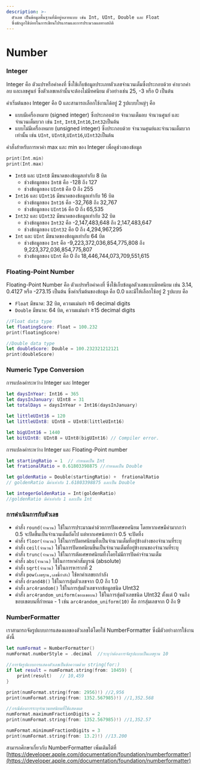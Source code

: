 ```yaml
---
description: >-
  ตัวเลข เป็นข้อมูลพื้นฐานที่มีอยู่หลายแบบ เช่น Int, UInt, Double และ Float
  ซึ่งมักถูกใช้บ่อยในการเขียนโปรแกรมและการประมวลผลทางสถิติ
---
```


# Number

### Integer

Integer คือ ตัวแปรหรือค่าคงที่ ซึ่งใช้เก็บข้อมูลประเภทตัวเลขจำนวนเต็มซึ่งประกอบด้วย ค่าบวกค่าลบ และเลขศูนย์ ซึ่งตัวเลขเหล่านั้นจะต้องไม่มีทศนิยม ตัวอย่างเช่น 25, -3 หรือ 0 เป็นต้น

ค่าเริ่มต้นของ Integer คือ 0 และสามารถเลือกใช้งานได้อยู่ 2 รูปแบบใหญ่ๆ คือ 

*  แบบมีเครื่องหมาย \(signed integer\) ซึ่งประกอบด้วย จำนวนเต็มลบ จำนวนศูนย์ และจำนวนเต็มบวก เช่น `Int`, `Int8`,`Int16`,`Int32`เป็นต้น
* แบบไม่มีเครื่องหมาย \(unsigned integer\) ซึ่งประกอบด้วย จำนวนศูนย์และจำนวนเต็มบวกเท่านั้น เช่น `UInt`, `UInt8`,`UInt16`,`UInt32`เป็นต้น

คำสั่งสำหรับการหาค่า max และ min ของ Integer เพื่อดูช่วงของข้อมูล

```swift
print(Int.min)
print(Int.max)
```

* `Int8` และ `UInt8` มีขนาดของข้อมูลเท่ากับ 8 บิต 
  * ช่วงข้อมูลของ `Int8` คือ -128 ถึง 127 
  * ช่วงข้อมูลของ `UInt8` คือ 0 ถึง 255 
* `Int16` และ `UInt16` มีขนาดของข้อมูลเท่ากับ 16 บิต 
  * ช่วงข้อมูลของ `Int16` คือ -32,768 ถึง 32,767 
  * ช่วงข้อมูลของ `UInt16` คือ 0 ถึง 65,535
* `Int32` และ `UInt32` มีขนาดของข้อมูลเท่ากับ 32 บิต 
  * ช่วงข้อมูลของ `Int32` คือ -2,147,483,648 ถึง 2,147,483,647 
  * ช่วงข้อมูลของ `UInt32` คือ 0 ถึง 4,294,967,295
* `Int` และ `UInt` มีขนาดของข้อมูลเท่ากับ 64 บิต 
  * ช่วงข้อมูลของ `Int` คือ  -9,223,372,036,854,775,808 ถึง 9,223,372,036,854,775,807 
  * ช่วงข้อมูลของ `UInt` คือ 0 ถึง 18,446,744,073,709,551,615

### Floating-Point Number

Floating-Point Number คือ ตัวแปรหรือค่าคงที่ ซึ่งใช้เก็บข้อมูลตัวเลขแบบมีทศนิยม เช่น 3.14,  0.4127 หรือ -273.15 เป็นต้น ซึ่งค่าเริ่มต้นของข้อมูล คือ 0.0 และมีให้เลือกใช้อยู่ 2 รูปแบบ คือ

* `Float` มีขนาด: 32 บิต, ความแม่นยำ ≥6 decimal digits
* `Double` มีขนาด: 64 บิต, ความแม่นยำ ≥15 decimal digits

```swift
//Float data type
let floatingScore: Float = 100.232
print(floatingScore)

//Double data type
let doubleScore: Double = 100.232321212121
print(doubleScore)
```

### Numeric Type Conversion

การแปลงค่าระหว่าง Integer และ Integer

```swift
let daysInYear: Int16 = 365
let daysInJanuary: UInt8 = 31
let totalDays = daysInYear + Int16(daysInJanuary)

let littleUInt16 = 120
let littleUInt8: UInt8 = UInt8(littleUInt16)

let bigUInt16 = 1440
let bitUInt8: UInt8 = UInt8(bigUInt16) // Compiler error.
```

การแปลงค่าระหว่าง Integer และ Floating-Point number

```swift
let startingRatio = 1  // กำหนดเป็น Int
let frationalRatio = 0.61803398875 //กำหนดเป็น Double

let goldenRatio = Double(startingRatio) +  frationalRatio
// goldenRatio มีค่าเท่ากับ 1.61803398875 และเป็น Double

let integerGoldenRatio = Int(goldenRatio)
//goldenRatio มีค่าเท่ากับ 1 และเป็น Int
```

### การดำเนินการกับตัวเลข

* คำสั่ง `round(จำนวน)` ใช้ในการประมาณค่าด้วยการปัดเศษทศนิยม โดยหากเศษมีค่ามากกว่า 0.5 จะปัดขึ้นเป็นจำนวนเต็มถัดไป แต่หากเศษน้อยกว่า 0.5 จะปัดทิ้ง
* คำสั่ง `floor(จำนวน)` ใช้ในการปัดทศนิยมทิ้งเป็นจำนวนเต็มที่อยู่ข้างล่างของจำนวนที่ระบุ
* คำสั่ง `ceil(จำนวน)` ใช้ในการปัดทศนิยมขึ้นเป็นจำนวนเต็มที่อยู่ข้างบนของจำนวนที่ระบุ
* คำสั่ง `trunc(จำนวน)` ใช้ในการตัดเศษทศนิยมทิ้งโดยไม่มีการปัดค่าจำนวนเต็ม
* คำสั่ง `abs(จำนวน)` ใช้ในการหาค่าสัมบูรณ์ \(absolute\)
* คำสั่ง `sqrt(จำนวน)` ใช้ในการหารากที่ 2
* คำสั่ง `pow(เลขฐาน,เลขชี้กำลัง)` ใช้หาค่าเลขยกกำลัง
* คำสั่ง `drand48()` ใช้ในการสุ่มตัวเลขจาก 0.0 ถึง 1.0
* คำสั่ง `arc4random()` ใช้ในการสุ่มตัวเลขจากข้อมูลชนิด UInt32
* คำสั่ง `arc4random_uniform(ขอบเขตบน)` ใช้ในการสุ่มตัวเลขชนิด UInt32 ตั้งแต่ 0 จนถึงขอบเขตบนที่กำหนด - 1 เช่น `arc4random_uniform(10)` คือ การสุ่มเลขจาก 0 ถึง 9

### NumberFormatter

เราสามารถจัดรูปแบบการแสดงผลของตัวเลขได้โดยใช้ NumberFormatter ซึ่งมีตัวอย่างการใช้งานดังนี้

```swift
let numFormat = NumberFormatter()
numFormat.numberStyle = .decimal  //ระบุว่าต้องการจัดรูปแบบเป็นเลขฐาน 10

//การจัดรูปแบบการแสดงตัวเลขเป็นข้อความด้วย string(for:)
if let result = numFormat.string(from: 10459) {
    print(result)   // 10,459
}

print(numFormat.string(from: 2956)!) //2,956
print(numFormat.string(from: 1352.567985)!) //1,352.568

//กรณีต้องการระบุจำนวนทศนิยมที่ใช้แสดงผล
numFormat.maximumFractionDigits = 2
print(numFormat.string(from: 1352.567985)!) //1,352.57

numFormat.minimumFractionDigits = 3
print(numFormat.string(from: 13.2)!) //13.200

```

สามารถศึกษาเกี่ยวกับ NumberFormatter เพิ่มเติมได้ที่ [https://developer.apple.com/documentation/foundation/numberformatter](https://developer.apple.com/documentation/foundation/numberformatter)


